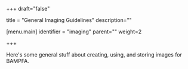 +++
draft="false"

title = "General Imaging Guidelines"
description=""

[menu.main]
identifier = "imaging"
parent=""
weight=2

+++

Here's some general stuff about creating, using, and storing images for BAMPFA.